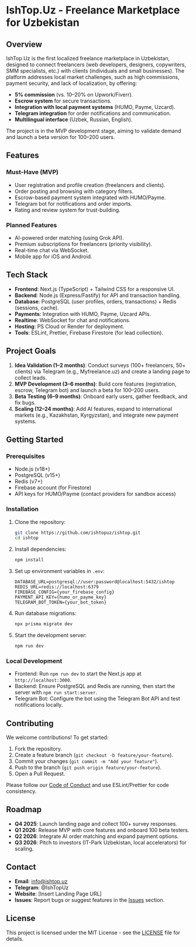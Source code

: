 # IshTop.Uz - Freelance Marketplace for Uzbekistan

## Overview
IshTop.Uz is the first localized freelance marketplace in Uzbekistan, designed to connect freelancers (web developers, designers, copywriters, SMM specialists, etc.) with clients (individuals and small businesses). The platform addresses local market challenges, such as high commissions, payment security, and lack of localization, by offering:

- **5% commission** (vs. 10–20% on Upwork/Fiverr).
- **Escrow system** for secure transactions.
- **Integration with local payment systems** (HUMO, Payme, Uzcard).
- **Telegram integration** for order notifications and communication.
- **Multilingual interface** (Uzbek, Russian, English).

The project is in the MVP development stage, aiming to validate demand and launch a beta version for 100–200 users.

## Features
### Must-Have (MVP)
- User registration and profile creation (freelancers and clients).
- Order posting and browsing with category filters.
- Escrow-based payment system integrated with HUMO/Payme.
- Telegram bot for notifications and order imports.
- Rating and review system for trust-building.

### Planned Features
- AI-powered order matching (using Grok API).
- Premium subscriptions for freelancers (priority visibility).
- Real-time chat via WebSocket.
- Mobile app for iOS and Android.

## Tech Stack
- **Frontend**: Next.js (TypeScript) + Tailwind CSS for a responsive UI.
- **Backend**: Node.js (Express/Fastify) for API and transaction handling.
- **Database**: PostgreSQL (user profiles, orders, transactions) + Redis (sessions, cache).
- **Payments**: Integration with HUMO, Payme, Uzcard APIs.
- **Realtime**: WebSocket for chat and notifications.
- **Hosting**: PS Cloud or Render for deployment.
- **Tools**: ESLint, Prettier, Firebase Firestore (for lead collection).

## Project Goals
1. **Idea Validation (1–2 months)**: Conduct surveys (100+ freelancers, 50+ clients) via Telegram (e.g., Myfreelance.uz) and create a landing page to collect leads.
2. **MVP Development (3–6 months)**: Build core features (registration, escrow, Telegram bot) and launch a beta for 100–200 users.
3. **Beta Testing (6–9 months)**: Onboard early users, gather feedback, and fix bugs.
4. **Scaling (12–24 months)**: Add AI features, expand to international markets (e.g., Kazakhstan, Kyrgyzstan), and integrate new payment systems.

## Getting Started
### Prerequisites
- Node.js (v18+)
- PostgreSQL (v15+)
- Redis (v7+)
- Firebase account (for Firestore)
- API keys for HUMO/Payme (contact providers for sandbox access)

### Installation
1. Clone the repository:
   ```bash
   git clone https://github.com/ishtopuz/ishtop.git
   cd ishtop
   ```
2. Install dependencies:
   ```bash
   npm install
   ```
3. Set up environment variables in `.env`:
   ```env
   DATABASE_URL=postgresql://user:password@localhost:5432/ishtop
   REDIS_URL=redis://localhost:6379
   FIREBASE_CONFIG={your_firebase_config}
   PAYMENT_API_KEY={humo_or_payme_key}
   TELEGRAM_BOT_TOKEN={your_bot_token}
   ```
4. Run database migrations:
   ```bash
   npx prisma migrate dev
   ```
5. Start the development server:
   ```bash
   npm run dev
   ```

### Local Development
- Frontend: Run `npm run dev` to start the Next.js app at `http://localhost:3000`.
- Backend: Ensure PostgreSQL and Redis are running, then start the server with `npm run start:server`.
- Telegram Bot: Configure the bot using the Telegram Bot API and test notifications locally.

## Contributing
We welcome contributions! To get started:
1. Fork the repository.
2. Create a feature branch (`git checkout -b feature/your-feature`).
3. Commit your changes (`git commit -m "Add your feature"`).
4. Push to the branch (`git push origin feature/your-feature`).
5. Open a Pull Request.

Please follow our [Code of Conduct](CODE_OF_CONDUCT.md) and use ESLint/Prettier for code consistency.

## Roadmap
- **Q4 2025**: Launch landing page and collect 100+ survey responses.
- **Q1 2026**: Release MVP with core features and onboard 100 beta testers.
- **Q2 2026**: Integrate AI order matching and expand payment options.
- **Q3 2026**: Pitch to investors (IT-Park Uzbekistan, local accelerators) for scaling.

## Contact
- **Email**: info@ishtop.uz
- **Telegram**: @IshTopUz
- **Website**: [Insert Landing Page URL]
- **Issues**: Report bugs or suggest features in the [Issues](https://github.com/ishtopuz/ishtop/issues) section.

## License
This project is licensed under the MIT License - see the [LICENSE](LICENSE) file for details.